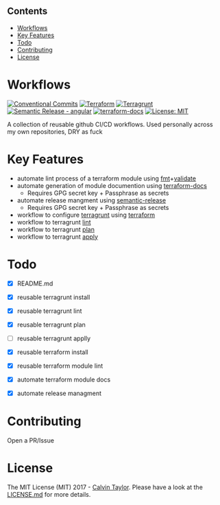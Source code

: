 <!-- START doctoc generated TOC please keep comment here to allow auto update -->
<!-- DON'T EDIT THIS SECTION, INSTEAD RE-RUN doctoc TO UPDATE -->
## Contents

- [Workflows](#workflows)
- [Key Features](#key-features)
- [Todo](#todo)
- [Contributing](#contributing)
- [License](#license)

<!-- END doctoc generated TOC please keep comment here to allow auto update -->

# Workflows

[![Conventional Commits](https://img.shields.io/badge/Conventional%20Commits-1.0.0-%23FE5196?logo=conventionalcommits&logoColor=white)](https://conventionalcommits.org) 
[![Terraform](https://img.shields.io/static/v1?label=&message=Terraform&color=%237B42BC&logo=terraform)](https://www.terraform.io/use-cases/infrastructure-as-code)
[![Terragrunt](https://avatars.githubusercontent.com/u/17118990?s=20)](https://github.com/gruntwork-io/terragrunt) [![Semantic Release - angular](https://img.shields.io/static/v1?label=Semantic+Release&message=angular&color=e10079&logo=semantic-release)](https://github.com/semantic-release/semantic-release) [![terraform-docs](https://img.shields.io/static/v1?label=&message=terraform-docs&color=e10079&logo=Docs.rs)](https://github.com/terraform-docs/terraform-docs) [![License: MIT](https://img.shields.io/badge/License-MIT-yellow.svg)](https://opensource.org/licenses/MIT)


A collection of reusable github CI/CD workflows. Used personally across my own repositories, DRY as fuck

# Key Features
- automate lint process of a terraform module using [fmt](https://www.terraform.io/cli/commands/fmt)+[validate](https://www.terraform.io/cli/commands/validate)
- automate generation of module documention using [terraform-docs](https://github.com/terraform-docs/terraform-docs)
  - Requires GPG secret key + Passphrase as secrets 
- automate release mangment using [semantic-release](https://github.com/semantic-release/semantic-release)
  - Requires GPG secret key + Passphrase as secrets 
- workflow to configure [terragrunt](https://terragrunt.gruntwork.io/) using [terraform](https://www.terraform.io/use-cases/infrastructure-as-code) 
- workflow to terragrunt [lint](https://www.terraform.io/cli/commands/lint)
- workflow to terragrunt [plan](https://www.terraform.io/cli/commands/plan)
- workflow to terragrunt [apply](https://www.terraform.io/cli/commands/apply)


# Todo
- [x] README.md
- [x] reusable terragrunt install
- [x] reusable terragrunt lint
- [x] reusable terragrunt plan
- [ ] reusable terragrunt applly
- [x] reusable terraform install
- [x] reusable terraform module lint
- [x] automate terraform module docs
- [x] automate release managment


# Contributing

Open a PR/Issue


# License

The MIT License (MIT) 2017 - [Calvin Taylor](https://github.com/kolvin). Please have a look at the [LICENSE.md](LICENSE.md) for more details.
